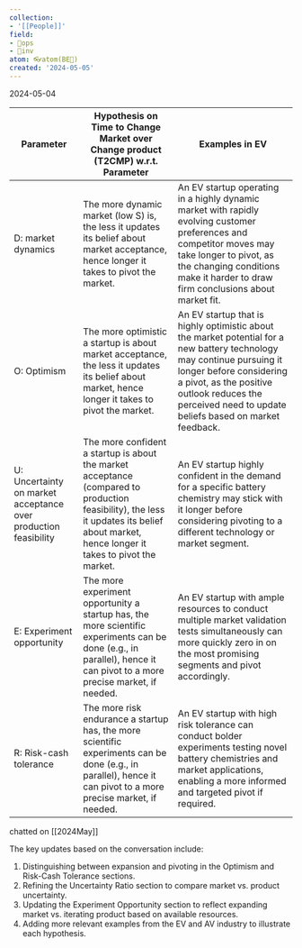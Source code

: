 ```yaml
---
collection:
- '[[People]]'
field:
- 🐙ops
- 🐢inv
atom: 👓atom(BE🔄)
created: '2024-05-05'
---
```


2024-05-04

| Parameter                                                       | Hypothesis on Time to Change Market over Change product (T2CMP) w.r.t. Parameter                                                                                                          | Examples in EV                                                                                                                                                                                                                                             |
| --------------------------------------------------------------- | ----------------------------------------------------------------------------------------------------------------------------------------------------------------------------------------- | ---------------------------------------------------------------------------------------------------------------------------------------------------------------------------------------------------------------------------------------------------------- |
| D: market dynamics                                              | The more dynamic market (low S) is, the less it updates its belief about market acceptance, hence longer it takes to pivot the market.                                                    | An EV startup operating in a highly dynamic market with rapidly evolving customer preferences and competitor moves may take longer to pivot, as the changing conditions make it harder to draw firm conclusions about market fit.                          |
| O: Optimism                                                     | The more optimistic a startup is about market acceptance, the less it updates its belief about market, hence longer it takes to pivot the market.                                         | An EV startup that is highly optimistic about the market potential for a new battery technology may continue pursuing it longer before considering a pivot, as the positive outlook reduces the perceived need to update beliefs based on market feedback. |
| U: Uncertainty on market acceptance over production feasibility | The more confident a startup is about the market acceptance (compared to production feasibility), the less it updates its belief about market, hence longer it takes to pivot the market. | An EV startup highly confident in the demand for a specific battery chemistry may stick with it longer before considering pivoting to a different technology or market segment.                                                                            |
| E: Experiment opportunity                                       | The more experiment opportunity a startup has, the more scientific experiments can be done (e.g., in parallel), hence it can pivot to a more precise market, if needed.                   | An EV startup with ample resources to conduct multiple market validation tests simultaneously can more quickly zero in on the most promising segments and pivot accordingly.                                                                               |
| R: Risk-cash tolerance                                          | The more risk endurance a startup has, the more scientific experiments can be done (e.g., in parallel), hence it can pivot to a more precise market, if needed.                           | An EV startup with high risk tolerance can conduct bolder experiments testing novel battery chemistries and market applications, enabling a more informed and targeted pivot if required.                                                                  |

chatted on [[2024May]]

The key updates based on the conversation include:

1. Distinguishing between expansion and pivoting in the Optimism and Risk-Cash Tolerance sections.
2. Refining the Uncertainty Ratio section to compare market vs. product uncertainty.
3. Updating the Experiment Opportunity section to reflect expanding market vs. iterating product based on available resources.
4. Adding more relevant examples from the EV and AV industry to illustrate each hypothesis.